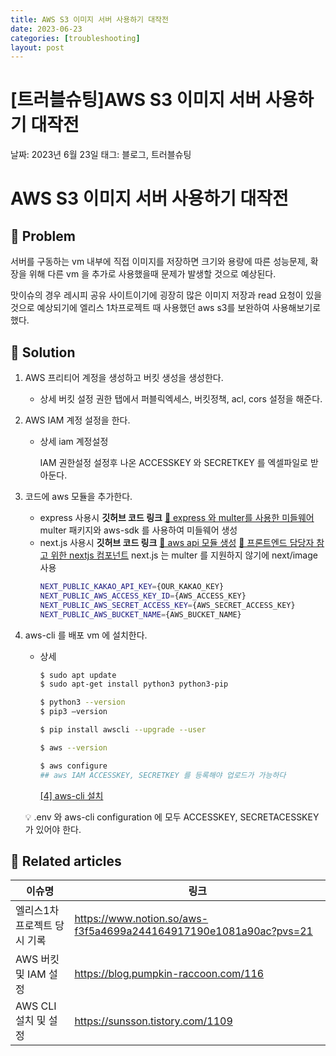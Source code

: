 ```yaml
---
title: AWS S3 이미지 서버 사용하기 대작전
date: 2023-06-23
categories: [troubleshooting]
layout: post
---
```


# [트러블슈팅]AWS S3 이미지 서버 사용하기 대작전

날짜: 2023년 6월 23일
태그: 블로그, 트러블슈팅

# AWS S3 이미지 서버 사용하기 대작전

## 🤔 Problem

서버를 구동하는 vm 내부에 직접 이미지를 저장하면 크기와 용량에 따른 성능문제, 확장을 위해 다른 vm 을 추가로 사용했을때 문제가 발생할 것으로 예상된다.

맛이슈의 경우 레시피 공유 사이트이기에 굉장히 많은 이미지 저장과 read 요청이 있을 것으로 예상되기에 엘리스 1차프로젝트 때 사용했던 aws s3를 보완하여 사용해보기로 했다.

## 🌱 Solution

1. AWS 프리티어 계정을 생성하고 버킷 생성을 생성한다.
   - 상세
     버킷 설정 권한 탭에서 퍼블릭엑세스, 버킷정책, acl, cors 설정을 해준다.
2. AWS IAM 계정 설정을 한다.

   - 상세
     iam 계정설정

     IAM 권한설정
     설정후 나온 ACCESSKEY 와 SECRETKEY 를 엑셀파일로 받아둔다.

3. 코드에 aws 모듈을 추가한다.
   - express 사용시
     **깃허브 코드 링크**
     [🔗 express 와 multer를 사용한 미들웨어](https://github.com/YubinShin/carcar-BE/blob/main/src/utils/aws-uploader.js)
     multer 패키지와 aws-sdk 를 사용하여 미들웨어 생성
   - next.js 사용시
     **깃허브 코드 링크**
     [🔗 aws api 모듈 생성](https://github.com/YubinShin/matissue-FE/blob/dev/front/app/api/aws.ts)
     [🔗 프론트엔드 담당자 참고 위한 nextjs 컴포넌트](<https://github.com/YubinShin/matissue-FE/blob/e82699258b448bbf5ff82550b2072f8b97486667/front/app/(page)/aws/page.tsx>)
     next.js 는 multer 를 지원하지 않기에 next/image 사용
     ```bash
     NEXT_PUBLIC_KAKAO_API_KEY={OUR_KAKAO_KEY}
     NEXT_PUBLIC_AWS_ACCESS_KEY_ID={AWS_ACCESS_KEY}
     NEXT_PUBLIC_AWS_SECRET_ACCESS_KEY={AWS_SECRET_ACCESS_KEY}
     NEXT_PUBLIC_AWS_BUCKET_NAME={AWS_BUCKET_NAME}
     ```
4. aws-cli 를 배포 vm 에 설치한다.

   - 상세

     ```bash
     $ sudo apt update
     $ sudo apt-get install python3 python3-pip

     $ python3 --version
     $ pip3 –version

     $ pip install awscli --upgrade --user

     $ aws --version

     $ aws configure
     ## aws IAM ACCESSKEY, SECRETKEY 를 등록해야 업로드가 가능하다
     ```

     [[4] aws-cli 설치](https://sunsson.tistory.com/1109)

   <aside>
   💡 .env 와 aws-cli configuration 에 모두 ACCESSKEY, SECRETACESSKEY 가 있어야 한다.

   </aside>

## 📎 Related articles

| 이슈명                       | 링크                                                              |
| ---------------------------- | ----------------------------------------------------------------- |
| 엘리스1차 프로젝트 당시 기록 | https://www.notion.so/aws-f3f5a4699a244164917190e1081a90ac?pvs=21 |
| AWS 버킷 및 IAM 설정         | https://blog.pumpkin-raccoon.com/116                              |
| AWS CLI 설치 및 설정         | https://sunsson.tistory.com/1109                                  |
